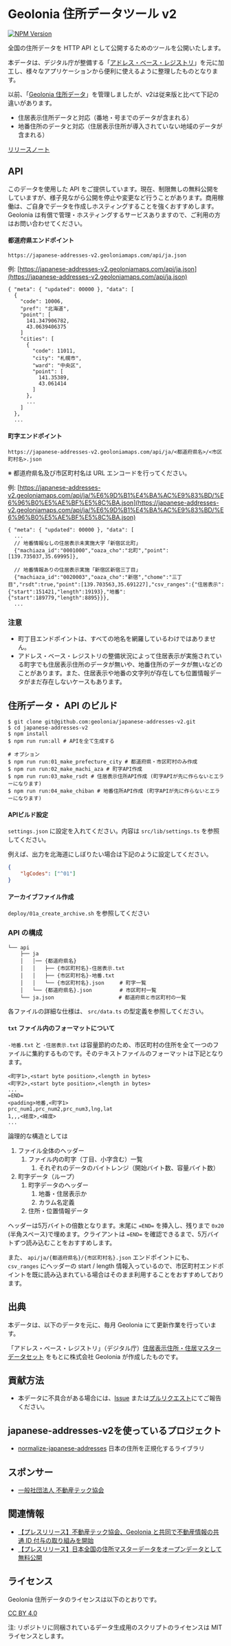 # Geolonia 住所データツール v2

[![NPM Version](https://img.shields.io/npm/v/%40geolonia%2Fjapanese-addresses-v2)](https://www.npmjs.com/package/@geolonia/japanese-addresses-v2)

全国の住所データを HTTP API として公開するためのツールを公開いたします。

本データは、デジタル庁が整備する「[アドレス・ベース・レジストリ](https://www.digital.go.jp/policies/base_registry_address)」を元に加工し、様々なアプリケーションから便利に使えるように整理したものとなります。

以前、「[Geolonia 住所データ](https://github.com/geolonia/japanese-addresses)」を管理しましたが、v2は従来版と比べて下記の違いがあります。

* 住居表示住所データと対応（番地・号までのデータが含まれる）
* 地番住所のデータと対応（住居表示住所が導入されていない地域のデータが含まれる）

[リリースノート](https://github.com/geolonia/japanese-addresses-v2/releases)

## API

このデータを使用した API をご提供しています。現在、制限無しの無料公開をしていますが、様子見ながら公開を停止や変更など行うことがあります。商用稼働は、ご自身でデータを作成しホスティングすることを強くおすすめします。 Geolonia は有償で管理・ホスティングするサービスありますので、ご利用の方はお問い合わせてください。

#### 都道府県エンドポイント

```
https://japanese-addresses-v2.geoloniamaps.com/api/ja.json
```

例: [https://japanese-addresses-v2.geoloniamaps.com/api/ja.json](https://japanese-addresses-v2.geoloniamaps.com/api/ja.json)

```
{ "meta": { "updated": 00000 }, "data": [
  {
	"code": 10006,
	"pref": "北海道",
	"point": [
	  141.347906782,
	  43.0639406375
	]
	"cities": [
	  {
		"code": 11011,
		"city": "札幌市",
		"ward": "中央区",
		"point": [
		  141.35389,
		  43.061414
		]
	  },
	  ...
	]
  },
  ...
```

#### 町字エンドポイント

```
https://japanese-addresses-v2.geoloniamaps.com/api/ja/<都道府県名>/<市区町村名>.json
```

※ 都道府県名及び市区町村名は URL エンコードを行ってください。

例: [https://japanese-addresses-v2.geoloniamaps.com/api/ja/%E6%9D%B1%E4%BA%AC%E9%83%BD/%E6%96%B0%E5%AE%BF%E5%8C%BA.json](https://japanese-addresses-v2.geoloniamaps.com/api/ja/%E6%9D%B1%E4%BA%AC%E9%83%BD/%E6%96%B0%E5%AE%BF%E5%8C%BA.json)

```
{ "meta": { "updated": 00000 }, "data": [
  ...
  // 地番情報なしの住居表示未実施大字「新宿区北町」
  {"machiaza_id":"0001000","oaza_cho":"北町","point":[139.735037,35.69995]},

  // 地番情報ありの住居表示実施「新宿区新宿三丁目」
  {"machiaza_id":"0020003","oaza_cho":"新宿","chome":"三丁目","rsdt":true,"point":[139.703563,35.691227],"csv_ranges":{"住居表示":{"start":151421,"length":19193},"地番":{"start":189779,"length":8895}}},
  ...
```

### 注意

* 町丁目エンドポイントは、すべての地名を網羅しているわけではありません。
* アドレス・ベース・レジストリの整備状況によって住居表示が実施されている町字でも住居表示住所のデータが無いや、地番住所のデータが無いなどのことがあります。また、住居表示や地番の文字列が存在しても位置情報データがまだ存在しないケースもあります。

## 住所データ・ API のビルド

```shell
$ git clone git@github.com:geolonia/japanese-addresses-v2.git
$ cd japanese-addresses-v2
$ npm install
$ npm run run:all # APIを全て生成する

# オプション
$ npm run run:01_make_prefecture_city # 都道府県・市区町村のみ作成
$ npm run run:02_make_machi_aza # 町字API作成
$ npm run run:03_make_rsdt # 住居表示住所API作成 (町字APIが先に作らないとエラーになります)
$ npm run run:04_make_chiban # 地番住所API作成 (町字APIが先に作らないとエラーになります)
```

#### APIビルド設定

`settings.json` に設定を入れてください。内容は `src/lib/settings.ts` を参照してください。

例えば、出力を北海道にしぼりたい場合は下記のように設定してください。

```json
{
	"lgCodes": ["^01"]
}
```

#### アーカイブファイル作成

`deploy/01a_create_archive.sh` を参照してください

### API の構成

```shell
└── api
    ├── ja
    │   │── {都道府県名}
    │   │   ├── {市区町村名}-住居表示.txt
    │   │   ├── {市区町村名}-地番.txt
    │   │   └── {市区町村名}.json     # 町字一覧
    │   └── {都道府県名}.json         # 市区町村一覧
    └── ja.json                     # 都道府県と市区町村の一覧
```

各ファイルの詳細な仕様は、 `src/data.ts` の型定義を参照してください。

#### `txt` ファイル内のフォーマットについて

`-地番.txt` と `-住居表示.txt` は容量節約のため、市区町村の住所を全て一つのファイルに集約するものです。そのテキストファイルのフォーマットは下記となります。


```
<町字1>,<start byte position>,<length in bytes>
<町字2>,<start byte position>,<length in bytes>
...
=END=
<padding>地番,<町字1>
prc_num1,prc_num2,prc_num3,lng,lat
1,,,<経度>,<緯度>
...
```

論理的な構造としては

1. ファイル全体のヘッダー
	1. ファイル内の町字（丁目、小字含む）一覧
		1. それぞれのデータのバイトレンジ（開始バイト数、容量バイト数）
1. 町字データ（ループ）
	1. 町字データのヘッダー
		1. 地番・住居表示か
		1. カラム名定義
	1. 住所・位置情報データ

ヘッダーは5万バイトの倍数となります。末尾に `=END=` を挿入し、残りまで `0x20` (半角スペース)で埋めます。クライアントは `=END=` を確認できるまで、5万バイトずつ読み込むことをおすすめします。

また、 `api/ja/{都道府県名}/{市区町村名}.json` エンドポイントにも、 `csv_ranges` にヘッダーの start / length 情報入っているので、市区町村エンドポイントを既に読み込まれている場合はそのまま利用することをおすすめしております。

## 出典

本データは、以下のデータを元に、毎月 Geolonia にて更新作業を行っています。

「アドレス・ベース・レジストリ」（デジタル庁）[住居表示住所・住居マスターデータセット](https://catalog.registries.digital.go.jp/) をもとに株式会社 Geolonia が作成したものです。

## 貢献方法

* 本データに不具合がある場合には、[Issue](https://github.com/geolonia/japanese-addresses-v2/issues) または[プルリクエスト](https://github.com/geolonia/japanese-addresses-v2/pulls)にてご報告ください。

## japanese-addresses-v2を使っているプロジェクト

* [normalize-japanese-addresses](https://github.com/geolonia/normalize-japanese-addresses) 日本の住所を正規化するライブラリ

## スポンサー

* [一般社団法人 不動産テック協会](https://retechjapan.org/)

## 関連情報

* [【プレスリリース】不動産テック協会、Geolonia と共同で不動産情報の共通 ID 付与の取り組みを開始](https://retechjapan.org/news/archives/pressrelease-20200731/)
* [【プレスリリース】日本全国の住所マスターデータをオープンデータとして無料公開](https://geolonia.com/pressrelease/2020/08/05/japanese-addresses.html)

## ライセンス

Geolonia 住所データのライセンスは以下のとおりです。

[CC BY 4.0](https://creativecommons.org/licenses/by/4.0/deed.ja)

注: リポジトリに同梱されているデータ生成用のスクリプトのライセンスは MIT ライセンスとします。

